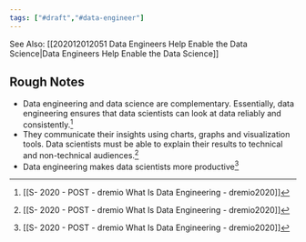 ```yaml
---
tags: ["#draft","#data-engineer"]
---
```


See Also: [[202012012051 Data Engineers Help Enable the Data Science|Data Engineers Help Enable the Data Science]]

## Rough Notes
- Data engineering and data science are complementary. Essentially, data engineering ensures that data scientists can look at data reliably and consistently.[^1]
- They communicate their insights using charts, graphs and visualization tools. Data scientists must be able to explain their results to technical and non-technical audiences.[^1]
- Data engineering makes data scientists more productive[^1]

[^1]: [[S- 2020 - POST - dremio What Is Data Engineering - dremio2020]]




 